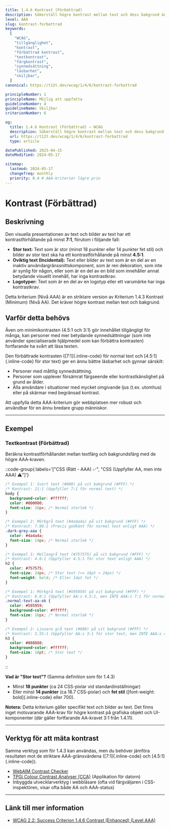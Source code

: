 ```yaml
---
title: 1.4.6 Kontrast (Förbättrad)
description: Säkerställ högre kontrast mellan text och dess bakgrund än minimikravet, för att ytterligare förbättra läsbarheten.
level: AAA
slug: kontrast-forbattrad
keywords:
  [
    "WCAG",
    "tillgänglighet",
    "kontrast",
    "förbättrad kontrast",
    "textkontrast",
    "färgkontrast",
    "synnedsättning",
    "läsbarhet",
    "skiljbar",
  ]
canonical: https://t12t.dev/wcag/1/4/6/kontrast-forbattrad

principleNumber: 1
principleName: Möjlig att uppfatta
guidelineNumber: 4
guidelineName: Skiljbar
criterionNumber: 6

og:
  title: 1.4.6 Kontrast (Förbättrad) – WCAG
  description: Säkerställ högre kontrast mellan text och dess bakgrund än minimikravet.
  url: https://t12t.dev/wcag/1/4/6/kontrast-forbattrad
  type: article

datePublished: 2025-04-15
dateModified: 2024-05-17

sitemap:
  lastmod: 2024-05-17
  changefreq: monthly
  priority: 0.4 # AAA-kriterier lägre prio
---
```


# Kontrast (Förbättrad)

## Beskrivning

Den visuella presentationen av text och bilder av text har ett kontrastförhållande på minst **7:1**, förutom i följande fall:

- **Stor text:** Text som är stor (minst 18 punkter eller 14 punkter fet stil) och bilder av stor text ska ha ett kontrastförhållande på minst **4.5:1**.
- **Oviktig text (Incidental):** Text eller bilder av text som är en del av en inaktiv användargränssnittskomponent, som är ren dekoration, som inte är synlig för någon, eller som är en del av en bild som innehåller annat betydande visuellt innehåll, har inga kontrastkrav.
- **Logotyper:** Text som är en del av en logotyp eller ett varumärke har inga kontrastkrav.

Detta kriterium (Nivå AAA) är en striktare version av Kriterium 1.4.3 Kontrast (Minimum) (Nivå AA). Det kräver högre kontrast mellan text och bakgrund.

## Varför detta behövs

Även om minimikontrasten (4.5:1 och 3:1) gör innehållet tillgängligt för många, kan personer med mer betydande synnedsättningar (som inte använder specialiserade hjälpmedel som kan förbättra kontrasten) fortfarande ha svårt att läsa texten.

Den förbättrade kontrasten ([7:1]{.inline-code} för normal text och [4.5:1]{.inline-code} för stor text) ger en ännu bättre läsbarhet och gynnar särskilt:

- Personer med måttlig synnedsättning.
- Personer som upplever försämrat färgseende eller kontrastkänslighet på grund av ålder.
- Alla användare i situationer med mycket omgivande ljus (t.ex. utomhus) eller på skärmar med begränsad kontrast.

Att uppfylla detta AAA-kriterium gör webbplatsen mer robust och användbar för en ännu bredare grupp människor.

---

## Exempel

### Textkontrast (Förbättrad)

Beräkna kontrastförhållandet mellan textfärg och bakgrundsfärg med de högre AAA-kraven.

::code-group{:labels='["CSS (Rätt - AAA) ✅", "CSS (Uppfyller AA, men inte AAA) ⚠️"]'}

```css [Tillräcklig kontrast (AAA)]
/* Exempel 1: Svart text (#000) på vit bakgrund (#FFF) */
/* Kontrast: 21:1 (Uppfyller 7:1 för normal text) */
body {
  background-color: #ffffff;
  color: #000000;
  font-size: 16px; /* Normal storlek */
}

/* Exempel 2: Mörkgrå text (#4a4a4a) på vit bakgrund (#FFF) */
/* Kontrast: 7.06:1 (Precis godkänt för normal text enligt AAA) */
.dark-grey-aaa {
  color: #4a4a4a;
  font-size: 14px; /* Normal storlek */
}

/* Exempel 3: Mellangrå text (#757575) på vit bakgrund (#FFF) */
/* Kontrast: 4.6:1 (Uppfyller 4.5:1 för stor text enligt AAA) */
h2 {
  color: #757575;
  font-size: 24px; /* Stor text (>= 18pt ≈ 24px) */
  font-weight: bold; /* Eller 14pt fet */
}
```

```css [Otillräcklig kontrast för AAA]
/* Exempel 1: Mörkgrå text (#595959) på vit bakgrund (#FFF) */
/* Kontrast: 6.0:1 (Uppfyller AA:s 4.5:1, men INTE AAA:s 7:1 för normal text) */
.normal-text-aa-ok {
  color: #595959;
  background-color: #ffffff;
  font-size: 16px; /* Normal storlek */
}

/* Exempel 2: Ljusare grå text (#888) på vit bakgrund (#FFF) */
/* Kontrast: 3.55:1 (Uppfyller AA:s 3:1 för stor text, men INTE AAA:s 4.5:1) */
h3 {
  color: #888888;
  background-color: #ffffff;
  font-size: 18pt; /* Stor text */
}
```

::

**Vad är "Stor text"?** (Samma definition som för 1.4.3)

- Minst **18 punkter** (ca 24 CSS-pixlar vid standardinställningar)
- Eller minst **14 punkter** (ca 18.7 CSS-pixlar) och **fet stil** ([font-weight: bold]{.inline-code} eller 700).

**Notera:** Detta kriterium gäller specifikt text och bilder av text. Det finns inget motsvarande AAA-krav för högre kontrast på grafiska objekt och UI-komponenter (där gäller fortfarande AA-kravet 3:1 från 1.4.11).

---

## Verktyg för att mäta kontrast

Samma verktyg som för 1.4.3 kan användas, men du behöver jämföra resultaten mot de striktare AAA-gränsvärdena ([7:1]{.inline-code} och [4.5:1]{.inline-code}).

- [WebAIM Contrast Checker](https://webaim.org/resources/contrastchecker/)
- [TPGi Colour Contrast Analyser (CCA)](https://www.tpgi.com/color-contrast-checker/) (Applikation för datorn)
- Inbyggda utvecklarverktyg i webbläsare (ofta vid färgväljaren i CSS-inspektören, visar ofta både AA och AAA-status)

---

## Länk till mer information

- [WCAG 2.2: Success Criterion 1.4.6 Contrast (Enhanced) (Level AAA)](https://www.w3.org/WAI/WCAG22/Understanding/contrast-enhanced.html)
